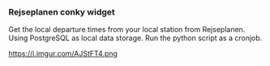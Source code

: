 ### Rejseplanen conky widget

Get the local departure times from your local station from Rejseplanen. Using PostgreSQL as local data storage. Run the python script as a cronjob.

https://i.imgur.com/AJStFT4.png
